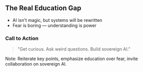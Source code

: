 <!-- .slide: data-background="linear-gradient(to bottom right, #003366, #006699)" -->

## The Real Education Gap

- AI isn't magic, but systems will be rewritten
- Fear is boring — understanding is power

### Call to Action

> "Get curious. Ask weird questions. Build sovereign AI."

<div class="qr-code" id="contact-qr"></div>

Note: Reiterate key points, emphasize education over fear, invite collaboration on sovereign AI. 